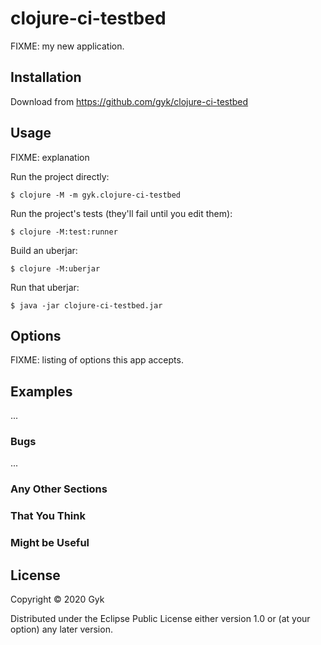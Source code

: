 # clojure-ci-testbed

FIXME: my new application.

## Installation

Download from https://github.com/gyk/clojure-ci-testbed

## Usage

FIXME: explanation

Run the project directly:

    $ clojure -M -m gyk.clojure-ci-testbed

Run the project's tests (they'll fail until you edit them):

    $ clojure -M:test:runner

Build an uberjar:

    $ clojure -M:uberjar

Run that uberjar:

    $ java -jar clojure-ci-testbed.jar

## Options

FIXME: listing of options this app accepts.

## Examples

...

### Bugs

...

### Any Other Sections
### That You Think
### Might be Useful

## License

Copyright © 2020 Gyk

Distributed under the Eclipse Public License either version 1.0 or (at
your option) any later version.
